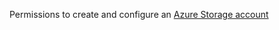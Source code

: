 <span>Permissions to create and configure
an <a href='https://docs.microsoft.com/en-us/azure/storage'>Azure Storage account</a></span>